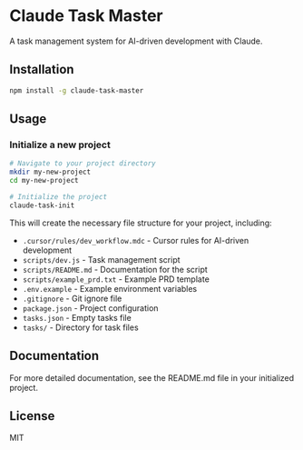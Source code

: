 # Claude Task Master

A task management system for AI-driven development with Claude.

## Installation

```bash
npm install -g claude-task-master
```

## Usage

### Initialize a new project

```bash
# Navigate to your project directory
mkdir my-new-project
cd my-new-project

# Initialize the project
claude-task-init
```

This will create the necessary file structure for your project, including:

- `.cursor/rules/dev_workflow.mdc` - Cursor rules for AI-driven development
- `scripts/dev.js` - Task management script
- `scripts/README.md` - Documentation for the script
- `scripts/example_prd.txt` - Example PRD template
- `.env.example` - Example environment variables
- `.gitignore` - Git ignore file
- `package.json` - Project configuration
- `tasks.json` - Empty tasks file
- `tasks/` - Directory for task files

## Documentation

For more detailed documentation, see the README.md file in your initialized project.

## License

MIT 